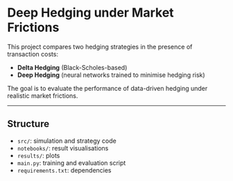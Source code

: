 # Deep Hedging under Market Frictions

This project compares two hedging strategies in the presence of transaction costs:

- **Delta Hedging** (Black-Scholes-based)
- **Deep Hedging** (neural networks trained to minimise hedging risk)

The goal is to evaluate the performance of data-driven hedging under realistic market frictions.

---

## Structure

- `src/`: simulation and strategy code
- `notebooks/`: result visualisations
- `results/`: plots
- `main.py`: training and evaluation script
- `requirements.txt`: dependencies


